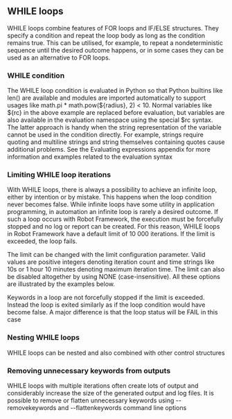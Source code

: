 ## WHILE loops

WHILE loops combine features of FOR loops and IF/ELSE structures. They specify a condition and repeat the loop body as long as the condition remains true. This can be utilised, for example, to repeat a nondeterministic sequence until the desired outcome happens, or in some cases they can be used as an alternative to FOR loops.

### WHILE condition

The WHILE loop condition is evaluated in Python so that Python builtins like len() are available and modules are imported automatically to support usages like math.pi * math.pow(${radius}, 2) < 10. Normal variables like ${rc} in the above example are replaced before evaluation, but variables are also available in the evaluation namespace using the special $rc syntax. The latter approach is handy when the string representation of the variable cannot be used in the condition directly. For example, strings require quoting and multiline strings and string themselves containing quotes cause additional problems. See the Evaluating expressions appendix for more information and examples related to the evaluation syntax

### Limiting WHILE loop iterations

With WHILE loops, there is always a possibility to achieve an infinite loop, either by intention or by mistake. This happens when the loop condition never becomes false. While infinite loops have some utility in application programming, in automation an infinite loop is rarely a desired outcome. If such a loop occurs with Robot Framework, the execution must be forcefully stopped and no log or report can be created. For this reason, WHILE loops in Robot Framework have a default limit of 10 000 iterations. If the limit is exceeded, the loop fails.

The limit can be changed with the limit configuration parameter. Valid values are positive integers denoting iteration count and time strings like 10s or 1 hour 10 minutes denoting maximum iteration time. The limit can also be disabled altogether by using NONE (case-insensitive). All these options are illustrated by the examples below.

Keywords in a loop are not forcefully stopped if the limit is exceeded. Instead the loop is exited similarly as if the loop condition would have become false. A major difference is that the loop status will be FAIL in this case

### Nesting WHILE loops

WHILE loops can be nested and also combined with other control structures

### Removing unnecessary keywords from outputs

WHILE loops with multiple iterations often create lots of output and considerably increase the size of the generated output and log files. It is possible to remove or flatten unnecessary keywords using --removekeywords and --flattenkeywords command line options
